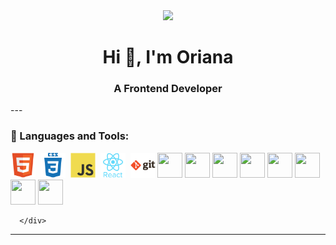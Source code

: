 <div id="header" align="center">
    <img src="https://img.freepik.com/vector-premium/codigo-programacion-fondo-codificacion-o-hacker-icono-codigo-programacion-hecho-codigo-binario_127544-815.jpg?w=900" width="200" />
    <h1 align="center">Hi 👋, I'm Oriana</h1>
    <h3 align="center">A Frontend Developer</h3>
</div>
---


<div align="left">
    <h3>🔨 Languages and Tools:</h3>
    <div style="align-item:center" >
        <img src="https://github.com/devicons/devicon/blob/master/icons/html5/html5-original.svg" title="HTML5" alt="HTML" width="40" height="40"/>&nbsp;
        <img src="https://github.com/devicons/devicon/blob/master/icons/css3/css3-plain-wordmark.svg"  title="CSS3" alt="CSS" width="40" height="40"/>&nbsp;
        <img src="https://github.com/devicons/devicon/blob/master/icons/javascript/javascript-original.svg" title="JavaScript" alt="JavaScript" width="40" height="40"/>&nbsp;
        <img src="https://github.com/devicons/devicon/blob/master/icons/react/react-original-wordmark.svg" title="React" alt="React" width="40" height="40"/>&nbsp
        <img src="https://github.com/devicons/devicon/blob/master/icons/git/git-original-wordmark.svg" title="Git" **alt="Git" width="40" height="40"/>
        <img src="https://cdn.jsdelivr.net/gh/devicons/devicon/icons/firebase/firebase-plain.svg" width="40" height="40" />
        <img src="https://cdn.jsdelivr.net/gh/devicons/devicon/icons/markdown/markdown-original.svg" width="40" height="40" />
        <img src="https://cdn.jsdelivr.net/gh/devicons/devicon/icons/nodejs/nodejs-original-wordmark.svg" width="40" height="40" />
        <img src="https://cdn.jsdelivr.net/gh/devicons/devicon/icons/npm/npm-original-wordmark.svg" width="40" height="40" />
        <img src="https://cdn.jsdelivr.net/gh/devicons/devicon/icons/figma/figma-original.svg"  width="40" height="40"/>
        <img src="https://cdn.jsdelivr.net/gh/devicons/devicon/icons/canva/canva-original.svg" width="40" height="40" />
        <img src="https://cdn.jsdelivr.net/gh/devicons/devicon/icons/trello/trello-plain-wordmark.svg"  width="40" height="40"/>
        <img src="https://cdn.jsdelivr.net/gh/devicons/devicon/icons/jest/jest-plain.svg" width="40" height="40"/>
          
                                                     
          
      </div>
</div>

---

